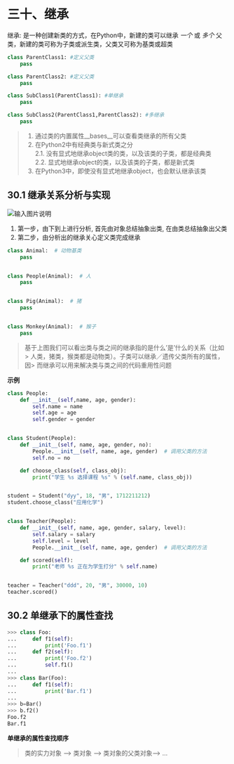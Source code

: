 # 三十、继承
继承: 是一种创建新类的方式，在Python中，新建的类可以继承 *一个* 或 *多个* 父类，新建的类可称为子类或派生类，父类又可称为基类或超类
```python
class ParentClass1: #定义父类
    pass

class ParentClass2: #定义父类
    pass

class SubClass1(ParentClass1): #单继承
    pass

class SubClass2(ParentClass1,ParentClass2): #多继承
    pass
```
> 1. 通过类的内置属性__bases__可以查看类继承的所有父类
> 2. 在Python2中有经典类与新式类之分<br>
>     2.1. 没有显式地继承object类的类，以及该类的子类，都是经典类<br>
>     2.2. 显式地继承object的类，以及该类的子类，都是新式类
> 3. 在Python3中，即使没有显式地继承object，也会默认继承该类


## 30.1 继承关系分析与实现
![输入图片说明](https://images.gitee.com/uploads/images/2020/0808/164709_f6912e8e_7841459.jpeg "在这里输入图片标题")
1. 第一步，由下到上进行分析, 首先由对象总结抽象出类, 在由类总结抽象出父类
2. 第二步，由分析出的继承关心定义类完成继承

```python
class Animal:  # 动物基类
    pass


class People(Animal):  # 人
    pass


class Pig(Animal):  # 猪
    pass


class Monkey(Animal):  # 猴子
    pass
```
> 基于上图我们可以看出类与类之间的继承指的是什么’是’什么的关系（比如> 人类，猪类，猴类都是动物类）。子类可以继承／遗传父类所有的属性，因> 而继承可以用来解决类与类之间的代码重用性问题

**示例**
```python
class People:
    def __init__(self,name, age, gender):
        self.name = name
        self.age = age
        self.gender = gender


class Student(People):
    def __init__(self, name, age, gender, no):
        People.__init__(self, name, age, gender)  # 调用父类的方法
        self.no = no

    def choose_class(self, class_obj):
        print("学生 %s 选择课程 %s" % (self.name, class_obj))


student = Student("dyy", 18, "男", 1712211212)
student.choose_class("应用化学")


class Teacher(People):
    def __init__(self, name, age, gender, salary, level):
        self.salary = salary
        self.level = level
        People.__init__(self, name, age, gender)  # 调用父类的方法

    def scored(self):
        print("老师 %s 正在为学生打分" % self.name)


teacher = Teacher("ddd", 20, "男", 30000, 10)
teacher.scored()
```
## 30.2 单继承下的属性查找
```python
>>> class Foo:
...     def f1(self):
...         print('Foo.f1')
...     def f2(self):
...         print('Foo.f2')
...         self.f1()
... 
>>> class Bar(Foo):
...     def f1(self):
...         print('Bar.f1')
... 
>>> b=Bar()
>>> b.f2()
Foo.f2
Bar.f1
```
**单继承的属性查找顺序**
> 类的实力对象 --> 类对象 --> 类对象的父类对象--> ...



